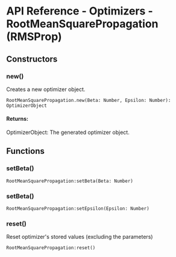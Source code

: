 # API Reference - Optimizers - RootMeanSquarePropagation (RMSProp)

## Constructors

### new()

Creates a new optimizer object.

```
RootMeanSquarePropagation.new(Beta: Number, Epsilon: Number): OptimizerObject
```

#### Returns:

OptimizerObject: The generated optimizer object.

## Functions

### setBeta()

```
RootMeanSquarePropagation:setBeta(Beta: Number)
```

### setBeta()

```
RootMeanSquarePropagation:setEpsilon(Epsilon: Number)
```

### reset()

Reset optimizer's stored values (excluding the parameters)

```
RootMeanSquarePropagation:reset()
```
